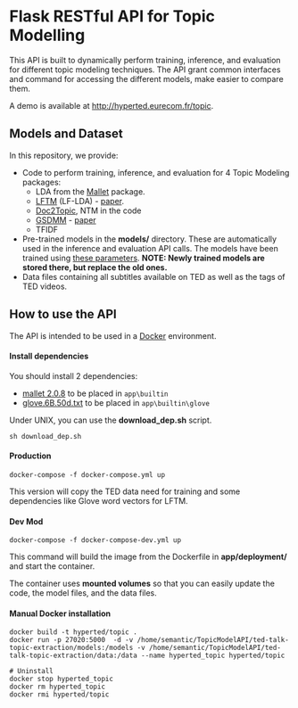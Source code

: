 # Flask RESTful API for Topic Modelling

This API is built to dynamically perform training, inference, and evaluation for different topic modeling techniques.
The API grant common interfaces and command for accessing the different models, make easier to compare them.

A demo is available at http://hyperted.eurecom.fr/topic.

## Models and Dataset

In this repository, we provide:

* Code to perform training, inference, and evaluation for 4 Topic Modeling packages:
  * LDA from the [Mallet](http://mallet.cs.umass.edu/) package.
  * [LFTM](https://github.com/datquocnguyen/LFTM) (LF-LDA) - [paper](https://tacl2013.cs.columbia.edu/ojs/index.php/tacl/article/view/582/158).
  * [Doc2Topic](https://github.com/sronnqvist/doc2topic), NTM in the code
  * [GSDMM](https://github.com/rwalk/gsdmm) - [paper](https://pdfs.semanticscholar.org/058a/d0815ce350f0e7538e00868c762be78fe5ef.pdf)
  * TFIDF
* Pre-trained models in the **models/** directory. These are automatically used in the inference and evaluation API calls. The models have been trained using [these parameters](./params.md). **NOTE: Newly trained models are stored there, but replace the old ones.**
* Data files containing all subtitles available on TED as well as the tags of TED videos.

## How to use the API

The API is intended to be used in a [Docker](https://www.docker.com/) environment.

#### Install dependencies

You should install 2 dependencies:
- [mallet 2.0.8](http://mallet.cs.umass.edu/dist/mallet-2.0.8.tar.gz) to be placed in `app\builtin`
- [glove.6B.50d.txt](http://nlp.stanford.edu/data/glove.6B.zip) to be placed in `app\builtin\glove`

Under UNIX, you can use the **download_dep.sh** script.

    sh download_dep.sh


#### Production

    docker-compose -f docker-compose.yml up

This version will copy the TED data need for training and some dependencies like Glove word vectors for LFTM.

#### Dev Mod

    docker-compose -f docker-compose-dev.yml up

This command will build the image from the Dockerfile in **app/deployment/** and start the container.

The container uses **mounted volumes** so that you can easily update the code, the model files, and the data files.

#### Manual Docker installation

    docker build -t hyperted/topic .
    docker run -p 27020:5000  -d -v /home/semantic/TopicModelAPI/ted-talk-topic-extraction/models:/models -v /home/semantic/TopicModelAPI/ted-talk-topic-extraction/data:/data --name hyperted_topic hyperted/topic

    # Uninstall
    docker stop hyperted_topic
    docker rm hyperted_topic
    docker rmi hyperted/topic
